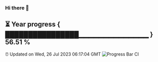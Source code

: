 ### Hi there 👋
⏳ Year progress { ████████████████▁▁▁▁▁▁▁▁▁▁▁▁▁▁ } 56.51 %
---
⏰ Updated on Wed, 26 Jul 2023 06:17:04 GMT
![Progress Bar CI](https://github.com/liununu/liununu/workflows/Progress%20Bar%20CI/badge.svg)
